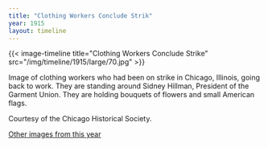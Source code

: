 ```yaml
---
title: "Clothing Workers Conclude Strik"
year: 1915
layout: timeline
---
```


{{< image-timeline title="Clothing Workers Conclude Strike" src="/img/timeline/1915/large/70.jpg" >}}


Image of clothing workers who had been on strike in Chicago, Illinois, going back to work. They are standing around Sidney Hillman, President of the Garment Union. They are holding bouquets of flowers and small American flags. 

Courtesy of the Chicago Historical Society. 

[Other images from this year](/historical/timeline/1915)